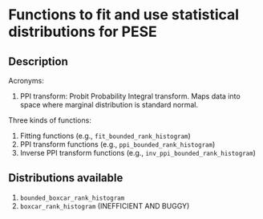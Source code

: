 # Functions to fit and use statistical distributions for PESE


## Description
Acronyms:
1) PPI transform: Probit Probability Integral transform. Maps data into space where marginal distribution is standard normal.

Three kinds of functions:
1) Fitting functions (e.g., `fit_bounded_rank_histogram`)
2) PPI transform functions (e.g., `ppi_bounded_rank_histogram`)
3) Inverse PPI transform functions (e.g., `inv_ppi_bounded_rank_histogram`)



## Distributions available
1) `bounded_boxcar_rank_histogram`
2) `boxcar_rank_histogram` (INEFFICIENT AND BUGGY)